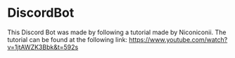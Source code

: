 # DiscordBot
This Discord Bot was made by following a tutorial made by Niconiconii.
The tutorial can be found at the following link: https://www.youtube.com/watch?v=1jtAWZK3Bbk&t=592s
